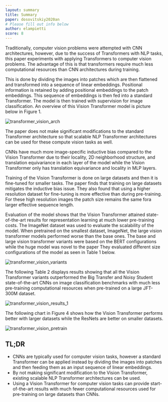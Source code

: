 ```yaml
---
layout: summary
title: Summary
paper: dosovitskiy2020an
# Please fill out info below
author: elampietti
score: 8
---
```


Traditionally, computer vision problems were attempted with CNN architectures, however, due to the success of Transformers with NLP tasks, this paper experiments with applying Transformers to computer vision problems.
The advantage of this is that transformers require much less computational resources than CNN architectures during training.

This is done by dividing the images into patches which are then flattened and transformed into a sequence of linear embeddings.
Positional information is retained by adding positional embeddings to the patch embeddings.
This sequence of embeddings is then fed into a standard Transformer. 
The model is then trained with supervision for image classification.
An overview of this Vision Transformer model is picture below in Figure 1.

![transformer_vision_arch](https://user-images.githubusercontent.com/7085644/136285121-ec21b736-b778-40c7-b3fc-19f277fc119b.PNG)

The paper does not make significant modifications to the standard Transformer architecture so that scalable NLP Transformer architectures can be used for these compute vision tasks as well.

CNNs have much more image-specific inductive bias compared to the Vision Transformer due to their locality, 2D neighborhood structure, and translation equivariance in each layer of the model while the Vision Transformer only has translation equivariance and locality in MLP layers.

Training of the Vision Transformer is done on large datasets and then it is fine-tuned for smaller tasks.
The paper finds that training on large datasets mitigates the inductive bias issue.
They also found that using a higher resolution dataset for fine-tuning is more effective than during pre-training.
For these high resolution images the patch size remains the same fora larger effective sequence length.

Evaluation of the model shows that the Vision Transformer attained state-of-the-art results for representation learning at much lower pre-training costs.
The ImageNet dataset was used to evaluate the scalability of the model.
When pretrained on the smallest dataset, ImageNet, the large vision transformer models performed worse than the base ones.
The base and large vision transformer variants were based on the BERT configurations while the huge model was novel to the paper
They evaluated different size configurations of the model as seen in Table 1 below.

![transformer_vision_variants](https://user-images.githubusercontent.com/7085644/136287435-fd02feca-8679-45f7-815c-9610d0a709b7.PNG)

The following Table 2 displays results showing that all the Vision Transformer variants outperformed the Big Transfer and Noisy Student state-of-the-art CNNs on image classification benchmarks with much less pre-training computational resources when pre-trained on a large JFT-300M dataset.

![transformer_vision_results_1](https://user-images.githubusercontent.com/7085644/136288915-f6613d65-f65b-4f7b-8ba5-85962536581d.PNG)

The following chart in Figure 4 shows how the Vision Transformer performs better with larger datasets while the ResNets are better on smaller datasets.

![transformer_vision_pretrain](https://user-images.githubusercontent.com/7085644/136291500-8f5c166d-144f-480b-896f-b7b25b9f7642.PNG)

## TL;DR
* CNNs are typically used for computer vision tasks, however a standard Transformer can be applied instead by dividing the images into patches and then feeding them as an input sequence of linear embeddings.
* By not making significant modification to the Vision Transformer, existing scalable NLP Transformer architectures can be used.
* Using a Vision Transformer for computer vision tasks can provide start-of-the-art results with much fewer computational resources used for pre-training on large datasets than CNNs.
